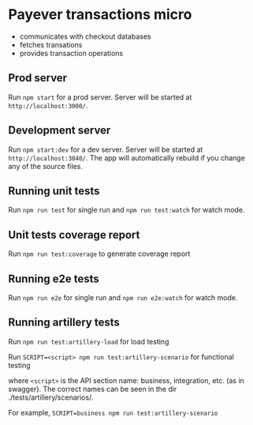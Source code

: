 # Payever transactions micro

- communicates with checkout databases
- fetches transations
- provides transaction operations

## Prod server
Run `npm start` for a prod server. Server will be started at `http://localhost:3000/`.

## Development server

Run `npm start:dev` for a dev server. Server will be started at `http://localhost:3040/`. The app will automatically rebuild if you change any of the source files.

## Running unit tests

Run `npm run test` for single run and `npm run test:watch` for watch mode.

## Unit tests coverage report

Run `npm run test:coverage` to generate coverage report

## Running e2e tests

Run `npm run e2e` for single run and `npm run e2e:watch` for watch mode.

## Running artillery tests

Run `npm run test:artillery-load` for load testing

Run `SCRIPT=<script> npm run test:artillery-scenario` for functional testing

where `<script>` is the API section name: business, integration, etc. (as in swagger).
The correct names can be seen in the dir ./tests/artillery/scenarios/.

For example, `SCRIPT=business npm run test:artillery-scenario`